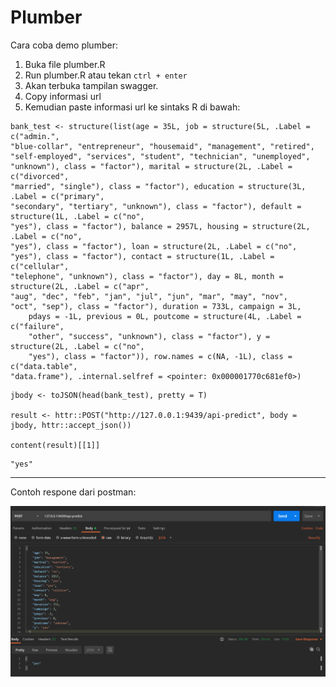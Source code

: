 # Plumber

Cara coba demo plumber:

1. Buka file plumber.R
2. Run plumber.R atau tekan `ctrl + enter`
3. Akan terbuka tampilan swagger.
4. Copy informasi url
5. Kemudian paste informasi url ke sintaks R di bawah:
   
```
bank_test <- structure(list(age = 35L, job = structure(5L, .Label = c("admin.", 
"blue-collar", "entrepreneur", "housemaid", "management", "retired", 
"self-employed", "services", "student", "technician", "unemployed", 
"unknown"), class = "factor"), marital = structure(2L, .Label = c("divorced", 
"married", "single"), class = "factor"), education = structure(3L, .Label = c("primary", 
"secondary", "tertiary", "unknown"), class = "factor"), default = structure(1L, .Label = c("no", 
"yes"), class = "factor"), balance = 2957L, housing = structure(2L, .Label = c("no", 
"yes"), class = "factor"), loan = structure(2L, .Label = c("no", 
"yes"), class = "factor"), contact = structure(1L, .Label = c("cellular", 
"telephone", "unknown"), class = "factor"), day = 8L, month = structure(2L, .Label = c("apr", 
"aug", "dec", "feb", "jan", "jul", "jun", "mar", "may", "nov", 
"oct", "sep"), class = "factor"), duration = 733L, campaign = 3L, 
    pdays = -1L, previous = 0L, poutcome = structure(4L, .Label = c("failure", 
    "other", "success", "unknown"), class = "factor"), y = structure(2L, .Label = c("no", 
    "yes"), class = "factor")), row.names = c(NA, -1L), class = c("data.table", 
"data.frame"), .internal.selfref = <pointer: 0x000001770c681ef0>)
```

```
jbody <- toJSON(head(bank_test), pretty = T)

result <- httr::POST("http://127.0.0.1:9439/api-predict", body = jbody, httr::accept_json())

content(result)[[1]]
```

```
"yes"
```

---

Contoh respone dari postman:

![](img/postman-request.png)